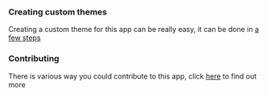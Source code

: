 ### Creating custom themes

Creating a custom theme for this app can be really easy, it can be done in [a few steps](custom-themes/)

### Contributing

There is various way you could contribute to this app, click [here]() to find out more